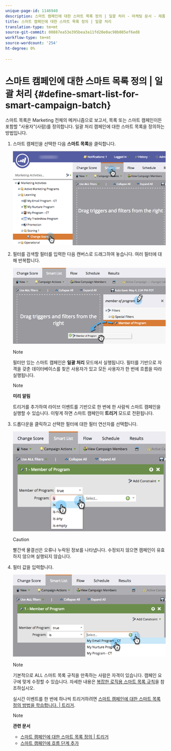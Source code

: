 ```yaml
---
unique-page-id: 1146940
description: 스마트 캠페인에 대한 스마트 목록 정의 | 일괄 처리 - 마케팅 문서 - 제품 설명서
title: 스마트 캠페인에 대한 스마트 목록 정의 | 일괄 처리
translation-type: tm+mt
source-git-commit: 00887ea53e395bea3a11fd28e0ac98b085ef6ed8
workflow-type: tm+mt
source-wordcount: '254'
ht-degree: 0%

---
```



# 스마트 캠페인에 대한 스마트 목록 정의 | 일괄 처리 {#define-smart-list-for-smart-campaign-batch}

스마트 목록은 Marketing 전체의 메커니즘으로 보고서, 목록 또는 스마트 캠페인이든 포함할 &quot;사용자&quot;(사람)를 정의합니다. 일괄 처리 캠페인에 대한 스마트 목록을 정의하는 방법입니다.

1. 스마트 캠페인을 선택한 다음 **스마트 목록**&#x200B;을 클릭합니다.

   ![](assets/campaignchoose-hand.png)

1. 필터를 검색할 필터를 입력한 다음 캔버스로 드래그하여 놓습니다. 여러 필터에 대해 반복합니다.

   ![](assets/dragin.png)

   >[!NOTE]
   >
   >필터만 있는 스마트 캠페인은 **일괄 처리** 모드에서 실행됩니다. 필터를 기반으로 자격을 갖춘 데이터베이스를 찾은 사용자가 있고 모든 사용자가 한 번에 흐름을 따라 실행됩니다.

   >[!NOTE]
   >
   >**미리 알림**
   >
   >
   >트리거를 추가하여 라이브 이벤트를 기반으로 한 번에 한 사람씩 스마트 캠페인을 실행할 수 있습니다. 이렇게 하면 스마트 캠페인이 **트리거** 모드로 전환됩니다.

1. 드롭다운을 클릭하고 선택한 필터에 대한 필터 연산자를 선택합니다.

   ![](assets/programdropdown-hands.png)

   >[!CAUTION]
   >
   >빨간색 물결선은 오류나 누락된 정보를 나타냅니다. 수정되지 않으면 캠페인이 유효하지 않으며 실행되지 않습니다.

1. 필터 값을 입력합니다.

   ![](assets/chooseprogram.png)

   >[!NOTE]
   >
   >기본적으로 ALL 스마트 목록 규칙을 만족하는 사람은 자격이 있습니다. 캠페인 요구에 맞게 수정할 수 있습니다. 자세한 내용은 [복잡한 로직용 스마트 목록 규칙](../../../../product-docs/core-marketo-concepts/smart-lists-and-static-lists/using-smart-lists/using-advanced-smart-list-rule-logic.md)을 참조하십시오.

   실시간 이벤트를 한 번에 하나씩 트리거하려면 [스마트 캠페인에 대한 스마트 목록 정의 방법을 학습합니다. | 트리거](define-smart-list-for-smart-campaign-trigger.md).

   >[!NOTE]
   >
   >**관련 문서**
   >
   >    
   >    
   >    * [스마트 캠페인에 대한 스마트 목록 정의 | 트리거](define-smart-list-for-smart-campaign-trigger.md)
   >    * [스마트 캠페인에 흐름 단계 추가](../../../../product-docs/core-marketo-concepts/smart-campaigns/flow-actions/add-a-flow-step-to-a-smart-campaign.md)


